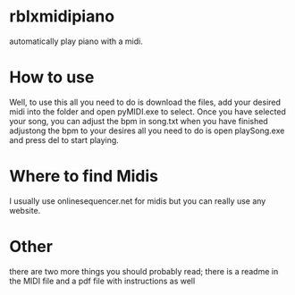 # rblxmidipiano
automatically play piano with a midi.

# How to use
Well, to use this all you need to do is download the files, add your desired midi into the folder and open pyMIDI.exe to select. Once you have selected your song, you can adjust the bpm in song.txt when you have finished adjustong the bpm to your desires all you need to do is open playSong.exe and press del to start playing.

# Where to find Midis
I usually use onlinesequencer.net for midis but you can really use any website.

# Other
there are two more things you should probably read; there is a readme in the MIDI file and a pdf file with instructions as well
